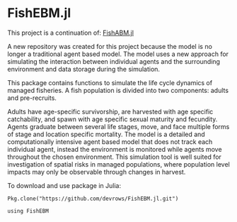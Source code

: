 # FishEBM.jl
This project is a continuation of: [FishABM.jl](https://github.com/devrows/FishABM.jl/)

A new repository was created for this project because the model is no longer a traditional agent based model. The model uses a new approach for simulating the interaction between individual agents and the surrounding environment and data storage during the simulation.

This package contains functions to simulate the life cycle dynamics of managed fisheries. A fish population is divided into two components: adults and pre-recruits.

Adults have age-specific survivorship, are harvested with age specific catchability, and spawn with age specific sexual maturity and fecundity. Agents graduate between several life stages, move, and face multiple forms of stage and location specific mortality. The model is a detailed and computationally intensive agent based model that does not track each individual agent, instead the environment is monitored while agents move throughout the chosen environment. This simulation tool is well suited for investigation of spatial risks in managed populations, where population level impacts may only be observable through changes in harvest.

To download and use package in Julia:

`Pkg.clone("https://github.com/devrows/FishEBM.jl.git")`

`using FishEBM`
